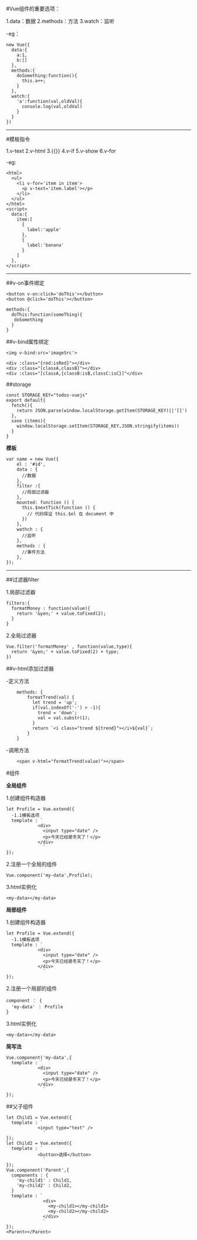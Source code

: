 #Vue组件的重要选项：

1.data：数据
2.methods：方法
3.watch：监听

-eg：
```
new Vue({
  data:{
    a:1,
    b:[]
  },
  methods:{
    doSomething:function(){
      this.a++;
    }
  },
  watch:{
    'a':function(val,oldVal){
      console.log(val,oldVal)
    }
  }
})
```
---

#模板指令

1.v-text
2.v-html
3.{{}}
4.v-if
5.v-show
6.v-for

-eg:
```
<html>
  <ul>
    <li v-for='item in item'>
      <p v-text='item.label'></p>
    </li>
  </ul>
</html>
<script>
  data:{
    item:[
      {
        label:'apple'
      },
      {
        label:'banana'
      }
    ]
  },
</script>
```

---

##v-on事件绑定

```
<button v-on:click='doThis'></button>
<button @click='doThis'></button>
```

```
methods:{
  doThis:function(someThing){
   doSomething
  }
}
```

##v-bind属性绑定

```
<img v-bind:src='imageSrc'>
```

```
<div :class="{red:isRed}"></div>
<div :class="[classA,classB]"></div>
<div :class="[classA,{classB:isB,classC:isC}]"</div>
```

##storage

```
const STORAGE_KEY="todos-vuejs"
export default{
  fetch(){
    return JSON.parse(window.localStorage.getItem(STORAGE_KEY)||'[]')
  },
  save (items){
    window.localStorage.setItem(STORAGE_KEY,JSON.stringify(items))
  }
}
```

**模板**
```
var name = new Vue({
    el : '#id',
    data : {
      //数据
    },
    filter :{
      //局部过滤器
    },
    mounted: function () {
      this.$nextTick(function () {
        // 代码保证 this.$el 在 document 中
      })
    },
    wathch : {
      //监听
    },
    methods : {
      //事件方法
    },
});
```

---

##过滤器filter

1.局部过滤器
```
filters:{
  formatMoney : function(value){
    return '&yen;' + value.toFixed(2);
  }
}
```
2.全局过滤器
```
Vue.filter('formatMoney' , function(value,type){
  return '&yen;' + value.toFixed(2) + type;
})
```

##v-html添加过滤器

-定义方法
```
    methods: {  
        formatTrend(val) {  
          let trend = 'up';  
          if(val.indexOf('-') > -1){  
            trend = 'down';  
            val = val.substr(1);  
          }  
          return `<i class="trend ${trend}"></i>${val}`;  
        }  
    }  
```

-调用方法
```
    <span v-html="formatTrend(value)"></span> 
```

#组件

**全局组件**

1.创建组件构造器
```
let Profile = Vue.extend({
  -1.1模板选项
  template : `
            <div>
              <input type="date" />
              <p>今天已经是冬天了！</p>
            </div>
              `
});
```

2.注册一个全局的组件
```
Vue.component('my-data',Profile);
```

3.html实例化
```
<my-data></my-data>
```

**局部组件**

1.创建组件构造器
```
let Profile = Vue.extend({
  -1.1模板选项
  template : `
            <div>
              <input type="date" />
              <p>今天已经是冬天了！</p>
            </div>
              `
});
```

2.注册一个局部的组件
```
component ： {
  'my-data' ： Profile
}
```

3.html实例化
```
<my-data></my-data>
```

**简写法**
```
Vue.component('my-data',{
  template : `
            <div>
              <input type="date" />
              <p>今天已经是冬天了！</p>
            </div>
              `
});
```

##父子组件
```
let Child1 = Vue.extend({
  template : `
            <input type="text" />
              `
});
let Child2 = Vue.extend({
  template : `
            <button>选择</button>
              `
});
Vue.component('Parent',{
  components : {
    'my-child1' : Child1,
    'my-child2' : Child2,
  }
  template : `
              <div>
                <my-child1></my-child1>
                <my-child2></my-child2>
              </div>
              `
});
<Parent></Parent>
```